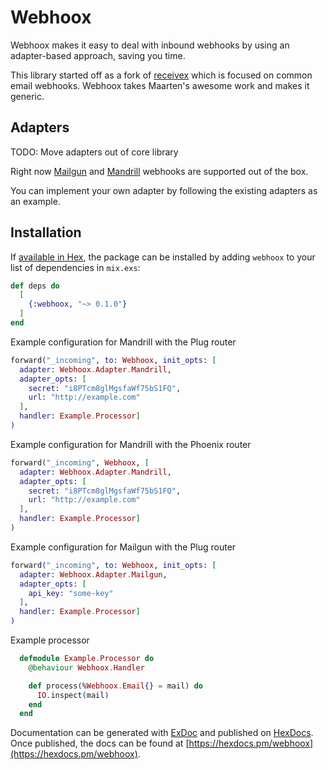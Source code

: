 # Webhoox

Webhoox makes it easy to deal with inbound webhooks by using an adapter-based approach, saving you time.

This library started off as a fork of [receivex](https://github.com/maartenvanvliet/receivex) which is focused on common email webhooks. Webhoox takes Maarten's awesome work and makes it generic.

## Adapters

TODO: Move adapters out of core library

Right now [Mailgun](./lib/webhoox/adapters/mailgun.ex) and [Mandrill](./lib/webhoox/adapters/mandrill.ex) webhooks are supported out of the box.

You can implement your own adapter by following the existing adapters as an example.

## Installation

If [available in Hex](https://hex.pm/docs/publish), the package can be installed
by adding `webhoox` to your list of dependencies in `mix.exs`:

```elixir
def deps do
  [
    {:webhoox, "~> 0.1.0"}
  ]
end
```


Example configuration for Mandrill with the Plug router
```elixir
forward("_incoming", to: Webhoox, init_opts: [
  adapter: Webhoox.Adapter.Mandrill,
  adapter_opts: [
    secret: "i8PTcm8glMgsfaWf75bS1FQ",
    url: "http://example.com"
  ],
  handler: Example.Processor]
)
```

Example configuration for Mandrill with the Phoenix router
```elixir
forward("_incoming", Webhoox, [
  adapter: Webhoox.Adapter.Mandrill,
  adapter_opts: [
    secret: "i8PTcm8glMgsfaWf75bS1FQ",
    url: "http://example.com"
  ],
  handler: Example.Processor]
)
```

Example configuration for Mailgun with the Plug router
```elixir
forward("_incoming", to: Webhoox, init_opts: [
  adapter: Webhoox.Adapter.Mailgun,
  adapter_opts: [
    api_key: "some-key"
  ],
  handler: Example.Processor]
)
```

Example processor
```elixir
  defmodule Example.Processor do
    @behaviour Webhoox.Handler

    def process(%Webhoox.Email{} = mail) do
      IO.inspect(mail)
    end
  end

```

Documentation can be generated with [ExDoc](https://github.com/elixir-lang/ex_doc)
and published on [HexDocs](https://hexdocs.pm). Once published, the docs can
be found at [https://hexdocs.pm/webhoox](https://hexdocs.pm/webhoox).

